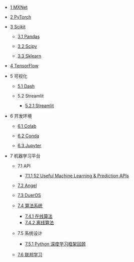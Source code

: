   - [1 MXNet](/MXNet/README.md)
    
  - [2 PyTorch](/PyTorch/README.md)
    
  - [3 Scikit](/Scikit/README.md)
    - [3.1 Pandas](/Scikit/Pandas/README.md)
      
    - [3.2 Scipy](/Scikit/Scipy/README.md)
      
    - [3.3 Sklearn](/Scikit/Sklearn/README.md)
      
  - [4 TensorFlow](/TensorFlow/README.md)
    
  - 5 可视化
    - [5.1 Dash](/可视化/Dash/README.md)
      
    - 5.2 Streamlit
      - [5.2.1 Streamlit](/可视化/Streamlit/Streamlit.md)
  - 6 开发环境
    - [6.1 Colab](/开发环境/Colab/README.md)
      
    - [6.2 Conda](/开发环境/Conda/README.md)
      
    - [6.3 Jupyter](/开发环境/Jupyter/README.md)
      
  - 7 机器学习平台
    - 7.1 API
      - [7.1.1 52 Useful Machine Learning & Prediction APIs](/机器学习平台/API/52%20Useful%20Machine%20Learning%20&%20Prediction%20APIs.md)
    - [7.2 Angel](/机器学习平台/Angel.md)
    - [7.3 DuerOS](/机器学习平台/DuerOS/README.md)
      
    - [7.4 算法系统](/机器学习平台/算法系统/README.md)
      - [7.4.1 在线算法](/机器学习平台/算法系统/在线算法.md)
      - [7.4.2 离线算法](/机器学习平台/算法系统/离线算法.md)
    - 7.5 系统设计
      - [7.5.1 Python 深度学习框架回顾](/机器学习平台/系统设计/Python%20深度学习框架回顾.md)
    - [7.6 联邦学习](/机器学习平台/联邦学习/README.md)
      